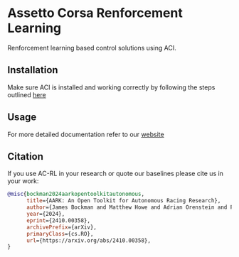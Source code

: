# Assetto Corsa Renforcement Learning
Renforcement learning based control solutions using ACI.

## Installation
Make sure ACI is installed and working correctly by following the steps outlined [here](https://github.com/Adelaide-Autonomous-Racing-Kit/ac-interface?tab=readme-ov-file#installation)

## Usage
For more detailed documentation refer to our [website](https://adelaideautonomous.racing/docs-acrl/)

## Citation
If you use AC-RL in your research or quote our baselines please cite us in your work:
```BibTeX
@misc{bockman2024aarkopentoolkitautonomous,
      title={AARK: An Open Toolkit for Autonomous Racing Research}, 
      author={James Bockman and Matthew Howe and Adrian Orenstein and Feras Dayoub},
      year={2024},
      eprint={2410.00358},
      archivePrefix={arXiv},
      primaryClass={cs.RO},
      url={https://arxiv.org/abs/2410.00358}, 
}
```
